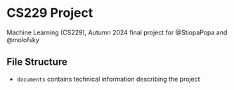 # CS229 Project

Machine Learning (CS229), Autumn 2024 final project for @StiopaPopa and @molofsky

## File Structure
- `documents` contains technical information describing the project
